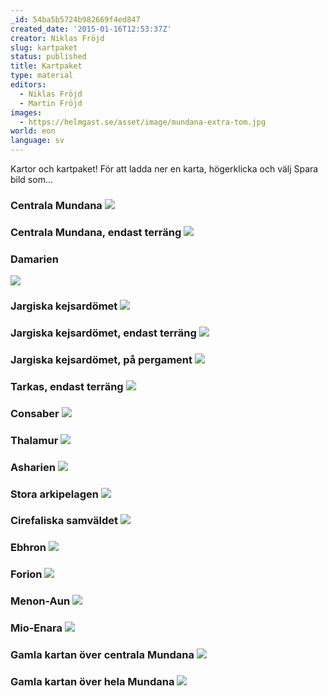 ```yaml
---
_id: 54ba5b5724b982669f4ed847
created_date: '2015-01-16T12:53:37Z'
creator: Niklas Fröjd
slug: kartpaket
status: published
title: Kartpaket
type: material
editors:
  - Niklas Fröjd
  - Martin Fröjd
images:
  - https://helmgast.se/asset/image/mundana-extra-tom.jpg
world: eon
language: sv
---
```

Kartor och kartpaket! För att ladda ner en karta, högerklicka och välj Spara bild som...

### Centrala Mundana ![](https://helmgast.se/asset/image/mundana-extra.jpg)

### Centrala Mundana, endast terräng ![](https://helmgast.se/asset/image/mundana-extra-tom.jpg)

### Damarien

![](https://helmgast.se/asset/image/damarien.jpg)

### Jargiska kejsardömet ![](https://helmgast.se/asset/image/jargien.jpg)

### Jargiska kejsardömet, endast terräng ![](https://helmgast.se/asset/image/jargien-tom.jpg)

### Jargiska kejsardömet, på pergament ![](https://helmgast.se/asset/image/jargien-murrig.jpg)

### Tarkas, endast terräng ![](https://helmgast.se/asset/image/tarkas-clean.jpg)

### Consaber ![](https://helmgast.se/asset/image/consaber.jpg)

### Thalamur ![](https://helmgast.se/asset/image/thalamur-och-nermada-web.jpg)

### Asharien ![](https://helmgast.se/asset/image/asharien.jpg)

### Stora arkipelagen ![](https://helmgast.se/asset/image/arkipelagen.jpg)

### Cirefaliska samväldet ![](https://helmgast.se/asset/image/cirefalier.jpg)

### Ebhron ![](https://helmgast.se/asset/image/ebhron.jpg)

### Forion ![](https://helmgast.se/asset/image/forion.jpg)

### Menon-Aun ![](https://helmgast.se/asset/image/menon-aun.jpg)

### Mio-Enara ![](https://helmgast.se/asset/image/mio-enara.jpg)

### Gamla kartan över centrala Mundana ![](https://helmgast.se/asset/image/mundana-gammal.jpg)

### Gamla kartan över hela Mundana ![](https://helmgast.se/asset/image/mundana-gammal-hela.jpg)
